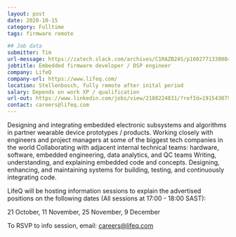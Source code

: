 ```yaml
---
layout: post
date: 2020-10-15
category: Fulltime
tags: firmware remote

## Job data
submitter: Tim
url-message: https://zatech.slack.com/archives/C1RAZB24S/p1602771338084400
jobtitle: Embedded firmware developer / DSP engineer
company: LifeQ
company-url: https://www.lifeq.com/
location: Stellenbosch, fully remote after inital period
salary: Depends on work XP / qualification
url-out: https://www.linkedin.com/jobs/view/2180224831/?refId=1915430791602770868418&trackingId=5SLJ3DYasbWPTa%2Bg9oE5xA%3D%3D
contact: careers@lifeq.com
---
```


Designing and integrating embedded electronic subsystems and algorithms in partner wearable device prototypes / products. Working closely with engineers and project managers at some of the biggest tech companies in the world Collaborating with adjacent internal technical teams: hardware, software, embedded engineering, data analytics, and QC teams Writing, understanding, and explaining embedded code and concepts. Designing, enhancing, and maintaining systems for building, testing, and continuously integrating code.

LifeQ will be hosting information sessions to explain the advertised positions on the following dates (All sessions at 17:00 - 18:00 SAST):

21 October, 11 November, 25 November, 9 December

To RSVP to info session, email: careers@lifeq.com
